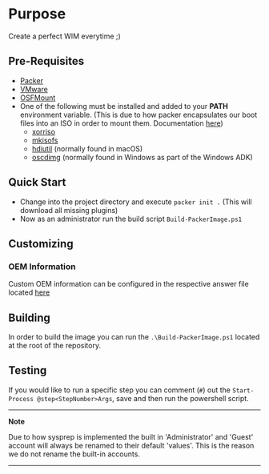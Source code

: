 # Purpose

Create a perfect WIM everytime ;)

## Pre-Requisites

- [Packer](https://developer.hashicorp.com/packer/downloads)
- [VMware](https://www.vmware.com/products/workstation-pro/workstation-pro-evaluation.html)
- [OSFMount](https://www.osforensics.com/tools/mount-disk-images.html)
- One of the following must be installed and added to your **PATH** environment variable. (This is due to how packer encapsulates our boot files into an ISO in order to mount them. Documentation [here](https://developer.hashicorp.com/packer/plugins/builders/vmware/iso#cd-configuration:~:text=Use%20of%20this,the%20Windows%20ADK))
  - [xorriso](https://www.gnu.org/software/xorriso/)
  - [mkisofs](https://linux.die.net/man/8/mkisofs)
  - [hdiutil](https://ss64.com/osx/hdiutil.html) (normally found in macOS)
  - [oscdimg](https://learn.microsoft.com/en-us/windows-hardware/manufacture/desktop/oscdimg-command-line-options?view=windows-11) (normally found in Windows as part of the Windows ADK)

## Quick Start

- Change into the project directory and execute `packer init .` (This will download all missing plugins)
- Now as an administrator run the build script `Build-PackerImage.ps1`

## Customizing

### OEM Information

Custom OEM information can be configured in the respective answer file located [here](./Answers/)

## Building

In order to build the image you can run the `.\Build-PackerImage.ps1` located at the root of the repository.

## Testing

If you would like to run a specific step you can comment (`#`) out the `Start-Process @step<StepNumber>Args`, save and then run the powershell script.

---

**Note**

Due to how sysprep is implemented the built in 'Administrator' and 'Guest' account will always be renamed to their default 'values'. This is the reason we do not rename the built-in accounts.

---
